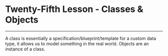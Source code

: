 # Twenty-Fifth Lesson - Classes & Objects
---
A class is essentially a specification/blueprint/template for a custom data type, it allows us to model something in the real world. Objects are an instance of a class.